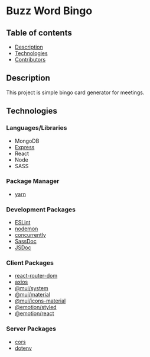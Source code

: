 # Buzz Word Bingo

## Table of contents
* [Description](#description)
* [Technologies](#technologies)
* [Contributors](#contributors)

## Description
This project is simple bingo card generator for meetings.

## Technologies

### Languages/Libraries
* MongoDB
* [Express](https://yarnpkg.com/package/express)
* React
* Node
* SASS

### Package Manager
* [yarn](https://yarnpkg.com/)

### Development Packages
* [ESLint](https://eslint.org/docs/latest/user-guide/getting-started)
* [nodemon](https://yarnpkg.com/package/nodemon)
* [concurrently](https://yarnpkg.com/package/concurrently)
* [SassDoc](http://sassdoc.com/getting-started/)
* [JSDoc](https://jsdoc.app/)

### Client Packages
* [react-router-dom](https://yarnpkg.com/package/react-router-dom)
* [axios](https://yarnpkg.com/package/axios)
* [@mui/system](https://yarnpkg.com/package/@mui/system)
* [@mui/material](https://yarnpkg.com/package/@mui/material)
* [@mui/icons-material](https://yarnpkg.com/package/@mui/icons-material)
* [@emotion/styled](https://yarnpkg.com/package/@emotion/styled)
* [@emotion/react](https://yarnpkg.com/package/@emotion/react)

### Server Packages
* [cors](https://yarnpkg.com/package/cors)
* [dotenv](https://yarnpkg.com/package/dotenv)